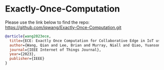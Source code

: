 # Exactly-Once-Computation

Please use the link below to find the repo:  
https://github.com/iqwang/Exactly-Once-Computation.git

```BibTeX
@article{wang2023ece,
  title={ECE: Exactly Once Computation for Collaborative Edge in IoT using Information Centric Networking},
  author={Wang, Qian and Lee, Brian and Murray, Niall and Qiao, Yuansong},
  journal={IEEE Internet of Things Journal},
  year={2023},
  publisher={IEEE}
}
```

